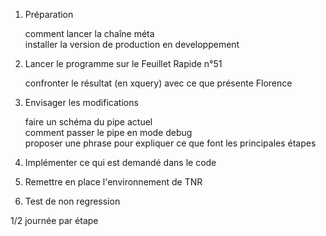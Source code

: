 ﻿1. Préparation  

    comment lancer la chaîne méta  	
    installer la version de production en developpement  

2. Lancer le programme sur le Feuillet Rapide n°51  

    confronter le résultat (en xquery) avec ce que présente Florence  

3. Envisager les modifications  

    faire un schéma du pipe actuel  
    comment passer le pipe en mode debug  
    proposer une phrase pour expliquer ce que font les principales étapes  

4. Implémenter ce qui est demandé dans le code  

5. Remettre en place l'environnement de TNR 

6. Test de non regression  

1/2 journée par étape  
